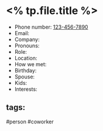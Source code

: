# <% tp.file.title %>
- Phone number:  <a href="tel:123-456-7890">123-456-7890</a>
- Email:
- Company: 
- Pronouns: 
- Role:
- Location:
- How we met:
- Birthday:
- Spouse:
- Kids:
- Interests:

## tags:
#person #coworker